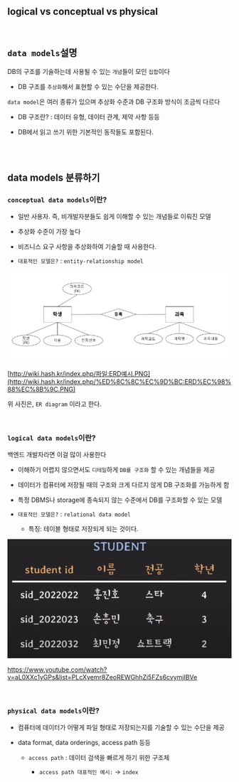 ## logical vs conceptual vs physical

<br/>

## `data models`설명

DB의 구조를 기술하는데 사용될 수 있는 `개념`들이 모인 `집합`이다

- DB 구조를 `추상화`해서 표현할 수 있는 수단을 제공한다.

`data model`은 여러 종류가 있으며 추상화 수준과 DB 구조화 방식이 조금씩 다르다

- DB 구조란? : 데이터 유형, 데이터 관계, 제약 사항 등등

- DB에서 읽고 쓰기 위한 기본적인 동작들도 포함된다.

<br/><br/>

## data models 분류하기

### `conceptual data models`이란?

- 일반 사용자. 즉, 비개발자분들도 쉽게 이해할 수 있는 개념들로 이뤄진 모델

- 추상화 수준이 가장 높다

- 비즈니스 요구 사항을 추상화하여 기술할 때 사용한다.

- `대표적인 모델은?` : `entity-relationship model`

![이미지](/programming/img/입문418.PNG)

[http://wiki.hash.kr/index.php/파일:ERD예시.PNG](http://wiki.hash.kr/index.php/%ED%8C%8C%EC%9D%BC:ERD%EC%98%88%EC%8B%9C.PNG)

위 사진은, `ER diagram` 이라고 한다.

<br/>

### `logical data models`이란?

백엔드 개발자라면 이걸 많이 사용한다

- 이해하기 어렵지 않으면서도 `디테일`하게 `DB를 구조화` 할 수 있는 개념들을 제공

- 데이터가 컴퓨터에 저장될 때의 구조와 크게 다르지 않게 DB 구조화를 가능하게 함

- 특정 DBMS나 storage에 종속되지 않는 수준에서 DB를 구조화할 수 있는 모델

- `대표적인 모델은?` : `relational data model`

    - 특징: 테이블 형태로 저장되게 되는 것이다.

![이미지](/programming/img/입문419.PNG)

https://www.youtube.com/watch?v=aL0XXc1yGPs&list=PLcXyemr8ZeoREWGhhZi5FZs6cvymjIBVe

<br/>

### `physical data models`이란?

- 컴퓨터에 데이터가 어떻게 파일 형태로 저장되는지를 기술할 수 있는 수단을 제공

- data format, data orderings, access path 등등

    - `access path` : 데이터 검색을 빠르게 하기 위한 구조체
    
        - `access path 대표적인 예시:` → `index`